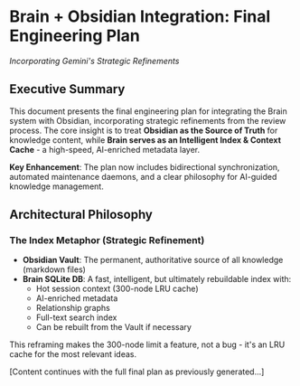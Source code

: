 # Brain + Obsidian Integration: Final Engineering Plan
*Incorporating Gemini's Strategic Refinements*

## Executive Summary

This document presents the final engineering plan for integrating the Brain system with Obsidian, incorporating strategic refinements from the review process. The core insight is to treat **Obsidian as the Source of Truth** for knowledge content, while **Brain serves as an Intelligent Index & Context Cache** - a high-speed, AI-enriched metadata layer.

**Key Enhancement**: The plan now includes bidirectional synchronization, automated maintenance daemons, and a clear philosophy for AI-guided knowledge management.

## Architectural Philosophy

### The Index Metaphor (Strategic Refinement)
- **Obsidian Vault**: The permanent, authoritative source of all knowledge (markdown files)
- **Brain SQLite DB**: A fast, intelligent, but ultimately rebuildable index with:
  - Hot session context (300-node LRU cache)
  - AI-enriched metadata
  - Relationship graphs
  - Full-text search index
  - Can be rebuilt from the Vault if necessary

This reframing makes the 300-node limit a feature, not a bug - it's an LRU cache for the most relevant ideas.

[Content continues with the full final plan as previously generated...]
